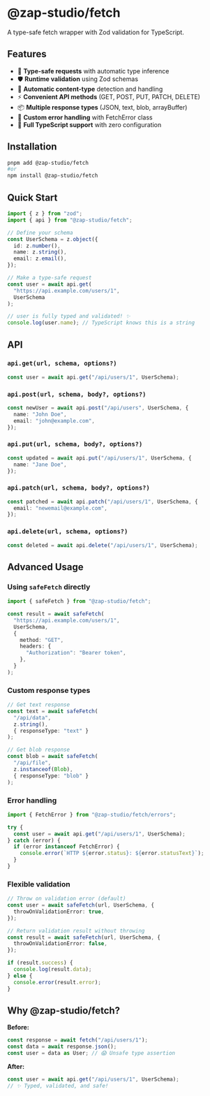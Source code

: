 # @zap-studio/fetch

A type-safe fetch wrapper with Zod validation for TypeScript.

## Features

- 🎯 **Type-safe requests** with automatic type inference
- 🛡️ **Runtime validation** using Zod schemas
- 🔄 **Automatic content-type** detection and handling
- ⚡️ **Convenient API methods** (GET, POST, PUT, PATCH, DELETE)
- 📦 **Multiple response types** (JSON, text, blob, arrayBuffer)
- 🚨 **Custom error handling** with FetchError class
- 📘 **Full TypeScript support** with zero configuration

## Installation

```bash
pnpm add @zap-studio/fetch
#or
npm install @zap-studio/fetch
```

## Quick Start

```typescript
import { z } from "zod";
import { api } from "@zap-studio/fetch";

// Define your schema
const UserSchema = z.object({
  id: z.number(),
  name: z.string(),
  email: z.email(),
});

// Make a type-safe request
const user = await api.get(
  "https://api.example.com/users/1",
  UserSchema
);

// user is fully typed and validated! ✨
console.log(user.name); // TypeScript knows this is a string
```

## API

### `api.get(url, schema, options?)`

```typescript
const user = await api.get("/api/users/1", UserSchema);
```

### `api.post(url, schema, body?, options?)`

```typescript
const newUser = await api.post("/api/users", UserSchema, {
  name: "John Doe",
  email: "john@example.com",
});
```

### `api.put(url, schema, body?, options?)`

```typescript
const updated = await api.put("/api/users/1", UserSchema, {
  name: "Jane Doe",
});
```

### `api.patch(url, schema, body?, options?)`

```typescript
const patched = await api.patch("/api/users/1", UserSchema, {
  email: "newemail@example.com",
});
```

### `api.delete(url, schema, options?)`

```typescript
const deleted = await api.delete("/api/users/1", UserSchema);
```

## Advanced Usage

### Using `safeFetch` directly

```typescript
import { safeFetch } from "@zap-studio/fetch";

const result = await safeFetch(
  "https://api.example.com/users/1",
  UserSchema,
  {
    method: "GET",
    headers: {
      "Authorization": "Bearer token",
    },
  }
);
```

### Custom response types

```typescript
// Get text response
const text = await safeFetch(
  "/api/data",
  z.string(),
  { responseType: "text" }
);

// Get blob response
const blob = await safeFetch(
  "/api/file",
  z.instanceof(Blob),
  { responseType: "blob" }
);
```

### Error handling

```typescript
import { FetchError } from "@zap-studio/fetch/errors";

try {
  const user = await api.get("/api/users/1", UserSchema);
} catch (error) {
  if (error instanceof FetchError) {
    console.error(`HTTP ${error.status}: ${error.statusText}`);
  }
}
```

### Flexible validation

```typescript
// Throw on validation error (default)
const user = await safeFetch(url, UserSchema, {
  throwOnValidationError: true,
});

// Return validation result without throwing
const result = await safeFetch(url, UserSchema, {
  throwOnValidationError: false,
});

if (result.success) {
  console.log(result.data);
} else {
  console.error(result.error);
}
```

## Why @zap-studio/fetch?

**Before:**
```typescript
const response = await fetch("/api/users/1");
const data = await response.json();
const user = data as User; // 😱 Unsafe type assertion
```

**After:**
```typescript
const user = await api.get("/api/users/1", UserSchema);
// ✨ Typed, validated, and safe!
```
